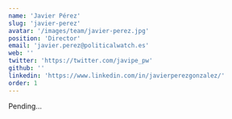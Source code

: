 ```yaml
---
name: 'Javier Pérez'
slug: 'javier-perez'
avatar: '/images/team/javier-perez.jpg'
position: 'Director'
email: 'javier.perez@politicalwatch.es'
web: ''
twitter: 'https://twitter.com/javipe_pw'
github: ''
linkedin: 'https://www.linkedin.com/in/javierperezgonzalez/'
order: 1
---
```


Pending...
